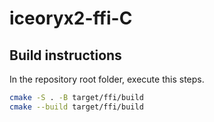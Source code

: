 # iceoryx2-ffi-C

## Build instructions

In the repository root folder, execute this steps.

```bash
cmake -S . -B target/ffi/build
cmake --build target/ffi/build
```
